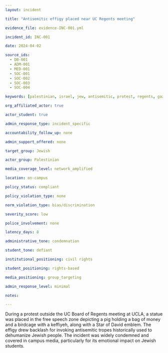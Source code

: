 ```yaml
---
layout: incident

title: "Antisemitic effigy placed near UC Regents meeting"

evidence_file: evidence-INC-001.yml

incident_id: INC-001

date: 2024-04-02

source_ids:
  - DB-001
  - ADM-001
  - MED-001
  - SOC-001
  - SOC-002
  - SOC-003
  - SOC-004

keywords: [palestinian, israel, jew, antisemitic, protest, regents, gaza, hamas, keffiyeh, pig, free speech, star of david, myers]

org_affiliated_actor: true

actor_student: true

admin_response_type: incident_specific

accountability_follow_up: none

admin_support_offered: none

target_group: Jewish

actor_group: Palestinian

media_coverage_level: network_amplified

location: on-campus

policy_status: compliant

policy_violation_type: none

norm_violation_type: bias/discrimination

severity_score: low

police_involvement: none

latency_days: 8

administrative_tone: condemnation

student_tone: defiant

institutional_positioning: civil rights

student_positioning: rights-based 

media_positioning: group_targeting

admin_response_level: minimal

notes: 

---
```


During a protest outside the UC Board of Regents meeting at UCLA, a statue was placed in the free speech zone depicting a pig holding a bag of money and a birdcage with a keffiyeh, along with a Star of David emblem. The effigy drew backlash for invoking antisemitic tropes historically used to dehumanize Jewish people. The incident was widely condemned and covered in campus media, particularly for its emotional impact on Jewish students.

